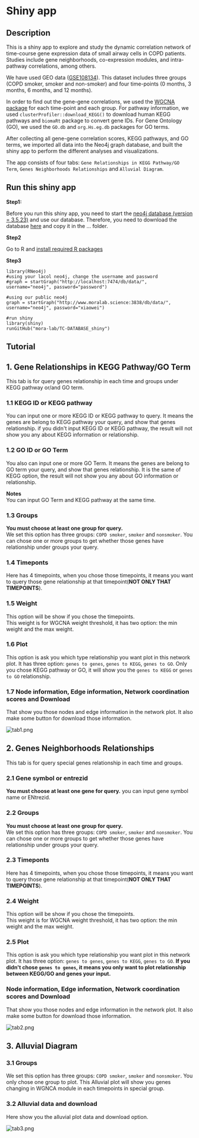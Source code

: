 # Shiny app

## Description

This is a shiny app to explore and study the dynamic correlation network of time-course gene expression data of small airway cells in COPD patients. Studies include gene neighborhoods, co-expression modules, and intra-pathway correlations, among others.

We have used GEO data ([GSE108134](https://pmlegacy.ncbi.nlm.nih.gov/geo/query/acc.cgi?acc=GSE108134)). This dataset includes three groups (COPD smoker, smoker and non-smoker) and four time-points (0 months, 3 months, 6 months, and 12 months).

In order to find out the gene-gene correlations, we used the [WGCNA package](https://horvath.genetics.ucla.edu/html/CoexpressionNetwork/Rpackages/WGCNA/)
for each time-point and each group. For pathway information, we used `clusterProfiler::download_KEGG()` to download human KEGG pathways and `biomaRt` package to convert gene IDs. For Gene Ontology (GO), we used the `GO.db` and `org.Hs.eg.db` packages for GO terms.

After collecting all gene-gene correlation scores, KEGG pathways, and GO terms, we imported all data into the Neo4j graph database, and built the shiny app to perform the different analyses and visualizations.

The app consists of four tabs: `Gene Relationships in KEGG Pathway/GO Term`, `Genes Neighborhoods Relationships` and `Alluvial Diagram`.

## Run this shiny app

**Step1:**   

Before you run this shiny app, you need to start the [neo4j database (version = 3.5.23)](https://neo4j.com/download-center/#community) and use our database. Therefore, you need to download the database [here](http://www.moralab.science/downloads/database/neo4j-copd20201115.tar.gz) and copy it in the ... folder.  

**Step2**

Go to R and [install required R packages](install_package.R)

**Step3**  
```
library(RNeo4j)
#using your lacol neo4j, change the username and password
#graph = startGraph("http://localhost:7474/db/data/", username="neo4j", password="password")

#using our public neo4j
graph = startGraph("http://www.moralab.science:3838/db/data/", username="neo4j", password="xiaowei")

#run shiny
library(shiny)
runGitHub("mora-lab/TC-DATABASE_shiny")
```

## Tutorial

## 1. Gene Relationships in KEGG Pathway/GO Term
This tab is for query genes relationship in each time and groups under KEGG pathway or/and GO term.

### 1.1 KEGG ID or KEGG pathway
You can input one or more KEGG ID or KEGG pathway to query. It means the genes are belong to KEGG pathway your query, and show that genes relationship.
if you didn't input KEGG ID or KEGG pathway, the result will not show you any about KEGG information or relationship.

### 1.2 GO ID or GO Term
You also can input one or more GO Term. It means the genes are belong to GO term your query, and show that genes relationship.
It is the same of KEGG option, the result will not show you any about GO information or relationship.

**Notes**   
You can input GO Term and KEGG pathway at the same time.


### 1.3 Groups
**You must choose at least one group for query.**  
We set this option has three groups: `COPD smoker`, `smoker` and `nonsmoker`.
You can chose one or more groups to get whether those genes have relationship under groups your query.

### 1.4 Timeponts
Here has 4 timepoints, when you chose those timepoints, it means you want to query those gene relationship at that timepoint(**NOT ONLY THAT TIMEPOINTS**).

### 1.5 Weight
This option will be show if you chose the timepoints.  
This weight is for WGCNA weight threshold, it has two option: the min weight and the max weight.

### 1.6 Plot
This option is ask you which type relationship you want plot in this network plot.
It has three option: `genes to genes`, `genes to KEGG`, `genes to GO`.
Only you chose KEGG pathway or GO, it will show you the `genes to KEGG` or `genes to GO` relationship.


### 1.7 Node information, Edge information, Network coordination scores and Download
That show you those nodes and edge information in the network plot. It also make some button for download those information.

![tab1.png](img/tab1.png)


## 2. Genes Neighborhoods Relationships
This tab is for query special genes relationship in each time and groups.

### 2.1 Gene symbol or entrezid
**You must choose at least one gene for query.** you can input gene symbol name or ENtrezid.  

### 2.2 Groups
**You must choose at least one group for query.**  
We set this option has three groups: `COPD smoker`, `smoker` and `nonsmoker`.
You can chose one or more groups to get whether those genes have relationship under groups your query.

### 2.3 Timeponts
Here has 4 timepoints, when you chose those timepoints, it means you want to query those gene relationship at that timepoint(**NOT ONLY THAT TIMEPOINTS**).

### 2.4 Weight
This option will be show if you chose the timepoints.  
This weight is for WGCNA weight threshold, it has two option: the min weight and the max weight.

### 2.5 Plot
This option is ask you which type relationship you want plot in this network plot.
It has three option: `genes to genes`, `genes to KEGG`, `genes to GO`.
**If you didn't chose `genes to genes`, it means you only want to plot relationship between KEGG/GO and genes your input.**

### Node information, Edge information, Network coordination scores and Download
That show you those nodes and edge information in the network plot. It also make some button for download those information.

![tab2.png](img/tab2.png)


## 3. Alluvial Diagram

### 3.1 Groups
We set this option has three groups: `COPD smoker`, `smoker` and `nonsmoker`.
You only chose one group to plot. This Alluvial plot will show you genes changing in WGNCA module in each timepoints in special group. 

### 3.2 Alluvial data and download
Here show you the alluvial plot data and download option.

![tab3.png](img/tab3.png)
